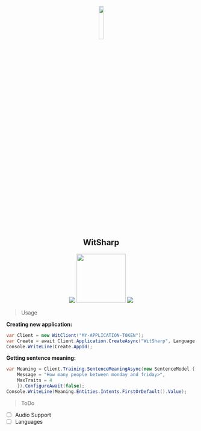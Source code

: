 <!--- Artificial Intelligence by Andrew Forrester from the Noun Project --->
<p align="center">
    <img src="https://media.discordapp.net/attachments/253326058630283264/458260513965604875/Untitled-2.png" width="15%" />
    <h2 align="center">WitSharp</h2>
    <p align="center">
        <a href="https://ci.appveyor.com/project/Yucked/witsharp"><img src="https://ci.appveyor.com/api/projects/status/kbly9aehvuyp9idf/branch/master"/></a>
  <a href="https://www.buymeacoffee.com/Yucked" target="_blank"><img src="https://www.buymeacoffee.com/assets/img/custom_images/black_img.png" width="130px"></a>
    <a href="https://www.nuget.org/packages/WitSharp/"><img src="https://img.shields.io/nuget/v/WitSharp.svg?longCache=true&style=flat-square" ></a>
    </p>        

> Usage

**Creating new application:**
```cs
var Client = new WitClient("MY-APPLICATION-TOKEN");
var Create = await Client.Application.CreateAsync("WitSharp", Language.EN, true).ConfigureAwait(false);
Console.WriteLine(Create.AppId);
```

**Getting sentence meaning:**
```cs
var Meaning = Client.Training.SentenceMeaningAsync(new SentenceModel {
    Message = "How many people between monday and friday>",
    MaxTraits = 4
    }).ConfigureAwait(false);
Console.WriteLine(Meaning.Entities.Intents.FirstOrDefault().Value);
```

> ToDo

- [ ] Audio Support
- [ ] Languages
